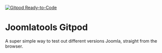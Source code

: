 [![Gitpod Ready-to-Code](https://img.shields.io/badge/Gitpod-ready--to--code-blue?logo=gitpod)](https://gitpod.io/#https://github.com/joomlatools/joomlatools-gitpod)
# Joomlatools Gitpod
A super simple way to test out different versions Joomla, straight from the browser.
